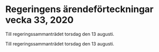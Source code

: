 # Regeringens ärendeförteckningar vecka 33, 2020

Till regeringssammanträdet torsdag den 13 augusti.

Till regeringssammanträdet torsdag den 13 augusti.
